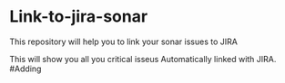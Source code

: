 # Link-to-jira-sonar
This repository will help you to link your sonar issues to JIRA

This will show you all you critical isseus Automatically linked with JIRA.
#Adding
